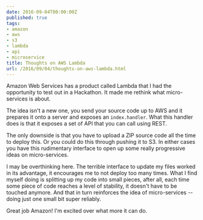 ```yaml
---
date: 2016-09-04T00:00:00Z
published: true
tags:
- amazon
- aws
- s3
- lambda
- api
- microservice
title: Thoughts on AWS Lambda
url: /2016/09/04/thoughts-on-aws-lambda.html
---
```


Amazon Web Services has a product called Lambda that I had the opportunity to test out in a Hackathon. It made me rethink what micro-services is about.

The idea isn't a new one, you send your source code up to AWS and it prepares it onto a server and exposes an `index.handler`. What this handler does is that it exposes a set of API that you can call using REST.

The only downside is that you have to upload a ZIP source code all the time to deploy this. Or you could do this through pushing it to S3. In either cases you have this rudimentary interface to open up some really progressive ideas on micro-services.

I may be overthinking here. The terrible interface to update my files worked in its advantage, it encourages me to not deploy too many times. What I find myself doing is splitting up my code into small pieces, after all, each time some piece of code reaches a level of stability, it doesn't have to be touched anymore. And that in turn reinforces the idea of micro-services -- doing just one small bit super reliably.

Great job Amazon! I'm excited over what more it can do.